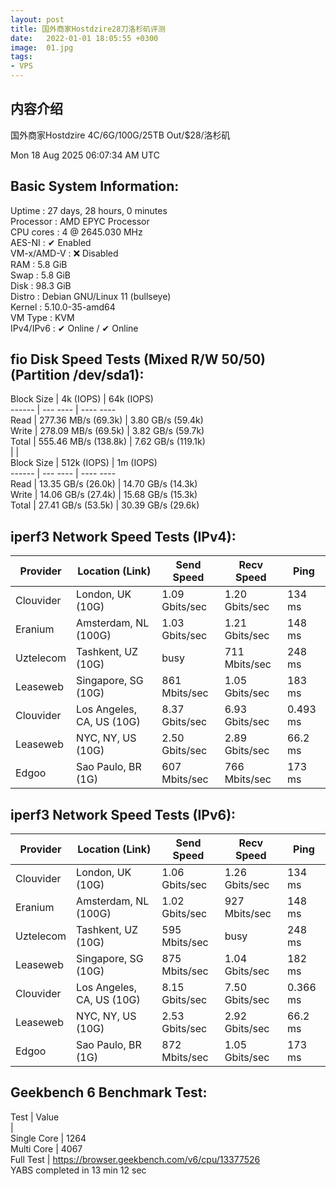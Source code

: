```yaml
---
layout: post
title: 国外商家Hostdzire28刀洛杉矶评测
date:   2022-01-01 18:05:55 +0300
image:  01.jpg
tags:
- VPS
---
```


## 内容介绍
国外商家Hostdzire 4C/6G/100G/25TB Out/$28/洛杉矶
<!-- more -->

Mon 18 Aug 2025 06:07:34 AM UTC

Basic System Information:
---------------------------------
Uptime     : 27 days, 28 hours, 0 minutes<br>
Processor  : AMD EPYC Processor<br>
CPU cores  : 4 @ 2645.030 MHz<br>
AES-NI     : ✔ Enabled<br>
VM-x/AMD-V : ❌ Disabled<br>
RAM        : 5.8 GiB<br>
Swap       : 5.8 GiB<br>
Disk       : 98.3 GiB<br>
Distro     : Debian GNU/Linux 11 (bullseye)<br>
Kernel     : 5.10.0-35-amd64<br>
VM Type    : KVM<br>
IPv4/IPv6  : ✔ Online / ✔ Online<br>

fio Disk Speed Tests (Mixed R/W 50/50) (Partition /dev/sda1):
---------------------------------
Block Size | 4k            (IOPS) | 64k           (IOPS)<br>
  ------   | ---            ----  | ----           ---- <br>
Read       | 277.36 MB/s  (69.3k) | 3.80 GB/s    (59.4k)<br>
Write      | 278.09 MB/s  (69.5k) | 3.82 GB/s    (59.7k)<br>
Total      | 555.46 MB/s (138.8k) | 7.62 GB/s   (119.1k)<br>
           |                      |                     <br>
Block Size | 512k          (IOPS) | 1m            (IOPS)<br>
  ------   | ---            ----  | ----           ---- <br>
Read       | 13.35 GB/s   (26.0k) | 14.70 GB/s   (14.3k)<br>
Write      | 14.06 GB/s   (27.4k) | 15.68 GB/s   (15.3k)<br>
Total      | 27.41 GB/s   (53.5k) | 30.39 GB/s   (29.6k)<br>

iperf3 Network Speed Tests (IPv4):
---------------------------------
Provider        | Location (Link)           | Send Speed      | Recv Speed      | Ping           
-----           | -----                     | ----            | ----            | ----           
Clouvider       | London, UK (10G)          | 1.09 Gbits/sec  | 1.20 Gbits/sec  | 134 ms         
Eranium         | Amsterdam, NL (100G)      | 1.03 Gbits/sec  | 1.21 Gbits/sec  | 148 ms         
Uztelecom       | Tashkent, UZ (10G)        | busy            | 711 Mbits/sec   | 248 ms         
Leaseweb        | Singapore, SG (10G)       | 861 Mbits/sec   | 1.05 Gbits/sec  | 183 ms         
Clouvider       | Los Angeles, CA, US (10G) | 8.37 Gbits/sec  | 6.93 Gbits/sec  | 0.493 ms       
Leaseweb        | NYC, NY, US (10G)         | 2.50 Gbits/sec  | 2.89 Gbits/sec  | 66.2 ms        
Edgoo           | Sao Paulo, BR (1G)        | 607 Mbits/sec   | 766 Mbits/sec   | 173 ms         

iperf3 Network Speed Tests (IPv6):
---------------------------------
Provider        | Location (Link)           | Send Speed      | Recv Speed      | Ping           
-----           | -----                     | ----            | ----            | ----           
Clouvider       | London, UK (10G)          | 1.06 Gbits/sec  | 1.26 Gbits/sec  | 134 ms         
Eranium         | Amsterdam, NL (100G)      | 1.02 Gbits/sec  | 927 Mbits/sec   | 148 ms         
Uztelecom       | Tashkent, UZ (10G)        | 595 Mbits/sec   | busy            | 248 ms         
Leaseweb        | Singapore, SG (10G)       | 875 Mbits/sec   | 1.04 Gbits/sec  | 182 ms         
Clouvider       | Los Angeles, CA, US (10G) | 8.15 Gbits/sec  | 7.50 Gbits/sec  | 0.366 ms       
Leaseweb        | NYC, NY, US (10G)         | 2.53 Gbits/sec  | 2.92 Gbits/sec  | 66.2 ms        
Edgoo           | Sao Paulo, BR (1G)        | 872 Mbits/sec   | 1.05 Gbits/sec  | 173 ms         

Geekbench 6 Benchmark Test:
---------------------------------
Test            | Value                        <br> 
                |                               <br>
Single Core     | 1264                          <br>
Multi Core      | 4067                          <br>
Full Test       | https://browser.geekbench.com/v6/cpu/13377526
<br>
YABS completed in 13 min 12 sec<br>